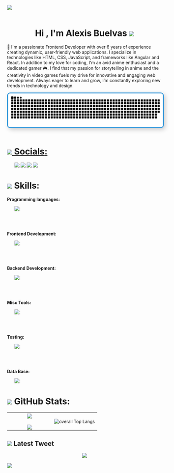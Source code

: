 <img src="https://user-images.githubusercontent.com/73097560/115834477-dbab4500-a447-11eb-908a-139a6edaec5c.gif"><br><br>

<h1 align="center"><b>Hi , I'm Alexis Buelvas </b><img src="https://media.giphy.com/media/hvRJCLFzcasrR4ia7z/giphy.gif" width="35"></h1>

🧤 I'm a passionate Frontend Developer with over 6 years of experience creating dynamic, user-friendly web applications. I specialize in technologies like HTML, CSS, JavaScript, and frameworks like Angular and React. In addition to my love for coding, I'm an avid anime enthusiast and a dedicated gamer 🎮. I find that my passion for storytelling in anime and the creativity in video games fuels my drive for innovative and engaging web development. Always eager to learn and grow, I’m constantly exploring new trends in technology and design.

<div>
  <a href="https://github.com/TzzJokerzzT" target="_blank">
    <img src="https://github.com/TzzJokerzzT/tzzjokerzzt/blob/master/resources/grid-snake.svg" style="border: 3px solid #3498db; border-radius: 10px; box-shadow: 5px 5px 15px rgba(0, 0, 0, 0.2); />
  </a>
</div>

<img src="https://user-images.githubusercontent.com/73097560/115834477-dbab4500-a447-11eb-908a-139a6edaec5c.gif"><br><br>

# <img src="https://i.giphy.com/media/v1.Y2lkPTc5MGI3NjExNXF5am16c251cGY0MW1naDY2N3ljNHo4djRpa3AxbDFyOGU1bWlzZyZlcD12MV9pbnRlcm5hbF9naWZfYnlfaWQmY3Q9cw/FhvYr91bk7zvgJJjGS/giphy.gif" width ="30"/><b> Socials</b>:

<ul>
  <a href="https://instagram.com/alex_buelvas" target="_blank" >    
    <img src="https://skillicons.dev/icons?i=instagram"  />
  </a>
  <a href="https://linkedin.com/in/alexis-buelvas" target="_blank" >    
    <img src="https://skillicons.dev/icons?i=linkedin"  />
  </a>
  <a href="https://twitter.com/@Alex_Buelvas92" target="_blank" >    
    <img src="https://skillicons.dev/icons?i=twitter"  />
  </a>
  <a href="alexjesus-4856@hotmail.com" target="_blank" >    
    <img src="https://skillicons.dev/icons?i=gmail"  />
  </a>
</ul>

# <img src="https://media2.giphy.com/media/QssGEmpkyEOhBCb7e1/giphy.gif?cid=ecf05e47a0n3gi1bfqntqmob8g9aid1oyj2wr3ds3mg700bl&rid=giphy.gif" width ="30"><b> Skills</b>:

<div>
  <p><strong>Programming languages:</strong></p>
  <ul styles="list-style:none">
    <img src="https://skillicons.dev/icons?i=js,ts,nodejs" />
  </ul>
   <br></br>
  <p><strong>Frontend Development:</strong></p>
  <ul styles="list-style:none">
    <img src="https://skillicons.dev/icons?i=html,css,tailwind,react,nextjs,angular,vue,redux,materialui" />
  </ul>
  <br></br>
  <p><strong>Backend Development:</strong></p>
  <ul styles="list-style:none">
    <img src="https://skillicons.dev/icons?i=express" />
  </ul>
  <br></br>
  <p><strong>Misc Tools:</strong></p>
  <ul styles="list-style:none">
    <img src="https://skillicons.dev/icons?i=git,github,vscode,bun,npm,pnpm,babel,webpack,linux,bitbucket,vite,firebase" />
  </ul>
  <br></br>
  <p><strong>Testing:</strong></p>
  <ul styles="list-style:none">
    <img src="https://skillicons.dev/icons?i=vitest,jest,cypress" />
  </ul>
    <br></br>
  <p><strong>Data Base:</strong></p>
  <ul styles="list-style:none">
    <img src="https://skillicons.dev/icons?i=mongodb,mysql, " />
  </ul>
</div>


<!-- <p align="center" > 
  <a href="https://skillicons.dev" target="_blank" >
    <img src="https://skillicons.dev/icons?i=astro,babel,bitbucket,bun,css,cypress,express,firebase,git,github,graphql,html,js,jest,linux,materialui,nextjs,nodejs,npm,pnpm,react,redux,tailwind,ts,vite,vitest,vscode,vue,webpack,angular" />
  </a>
</p> -->

# <img src="https://i.giphy.com/media/v1.Y2lkPTc5MGI3NjExMmFxOTJtMnBsOTdkaW9jeDY4MmYwam4xc2NvbjFsb2JxbmJzNjc1aCZlcD12MV9pbnRlcm5hbF9naWZfYnlfaWQmY3Q9cw/LcVGi2AGaU6Pj9Z0l4/giphy.gif" width="30" /><b> GitHub Stats:</b>

<table align="center">
  <tr border="0">
    <td width="50%" align="center">
      <img align="center" width="100%" src="https://github-readme-stats.vercel.app/api?username=TzzJokerzzT&theme=radical&hide_border=false&include_all_commits=true&count_private=true" />
      <br></br>
      <img align="center" width="100%" src="https://github-readme-streak-stats.herokuapp.com/?user=TzzJokerzzT&theme=radical&hide_border=false" />
    </td>
    <td>
       <img align="center" width="100%" src="https://github-readme-stats.vercel.app/api/top-langs/?username=TzzJokerzzT&langs_count=6&theme=radical&hide_border=false&include_all_commits=true&count_private=true" alt="overall Top Langs">
    </td>
  </tr>
</table>

## <img src="https://i.giphy.com/media/v1.Y2lkPTc5MGI3NjExaXBvdG1hNjlmNW16MWo0OXBnbm5ucDExeGVrdzUyOTN3OWljb3loeiZlcD12MV9pbnRlcm5hbF9naWZfYnlfaWQmY3Q9cw/gAkSOKitTKTxhQnu15/giphy.gif" width="30" /> Latest Tweet

<p align="center">
<a href="https://github.com/VishwaGauravIn/github-twitter-card-embed"><img src="https://gtce.itsvg.in/api?username=alex_buelvas92&theme=radical&response=true&border=true&time=false&icon=user"/></a>
</p>

<img src="https://user-images.githubusercontent.com/73097560/115834477-dbab4500-a447-11eb-908a-139a6edaec5c.gif"><br><br>

<!-- Proudly created with GPRM ( https://gprm.itsvg.in ) -->

